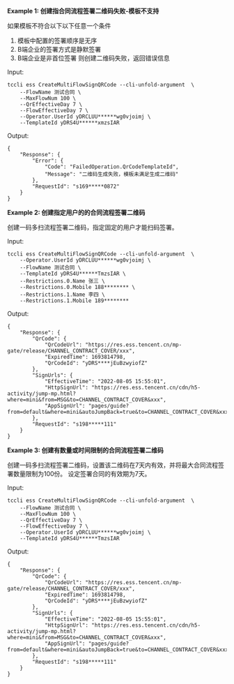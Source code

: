 **Example 1: 创建指合同流程签署二维码失败-模板不支持**

如果模板不符合以下以下任意一个条件
1. 模板中配置的签署顺序是无序
2. B端企业的签署方式是静默签署
3. B端企业是非首位签署
则创建二维码失败，返回错误信息

Input: 

```
tccli ess CreateMultiFlowSignQRCode --cli-unfold-argument  \
    --FlowName 测试合同 \
    --MaxFlowNum 100 \
    --QrEffectiveDay 7 \
    --FlowEffectiveDay 7 \
    --Operator.UserId yDRCLUU******wg0vjoimj \
    --TemplateId yDRS4U******xmzsIAR
```

Output: 
```
{
    "Response": {
        "Error": {
            "Code": "FailedOperation.QrCodeTemplateId",
            "Message": "二维码生成失败，模板未满足生成二维码"
        },
        "RequestId": "s169*****0872"
    }
}
```

**Example 2: 创建指定用户的的合同流程签署二维码**

创建一码多扫流程签署二维码，指定固定的用户才能扫码签署。

Input: 

```
tccli ess CreateMultiFlowSignQRCode --cli-unfold-argument  \
    --Operator.UserId yDRCLUU******wg0vjoimj \
    --FlowName 测试合同 \
    --TemplateId yDRS4U******TmzsIAR \
    --Restrictions.0.Name 张三 \
    --Restrictions.0.Mobile 188******** \
    --Restrictions.1.Name 李四 \
    --Restrictions.1.Mobile 189********
```

Output: 
```
{
    "Response": {
        "QrCode": {
            "QrCodeUrl": "https://res.ess.tencent.cn/mp-gate/release/CHANNEL_CONTRACT_COVER/xxx",
            "ExpiredTime": 1693814798,
            "QrCodeId": "yDRS****jEuBzwyiofZ"
        },
        "SignUrls": {
            "EffectiveTime": "2022-08-05 15:55:01",
            "HttpSignUrl": "https://res.ess.tencent.cn/cdn/h5-activity/jump-mp.html?where=mini&from=MSG&to=CHANNEL_CONTRACT_COVER&xxx",
            "AppSignUrl": "pages/guide?from=default&where=mini&autoJumpBack=true&to=CHANNEL_CONTRACT_COVER&xxx"
        },
        "RequestId": "s198*****111"
    }
}
```

**Example 3: 创建有数量或时间限制的合同流程签署二维码**

创建一码多扫流程签署二维码，设置该二维码在7天内有效，并将最大合同流程签署数量限制为100份。
设定签署合同的有效期为7天。

Input: 

```
tccli ess CreateMultiFlowSignQRCode --cli-unfold-argument  \
    --FlowName 测试合同 \
    --MaxFlowNum 100 \
    --QrEffectiveDay 7 \
    --FlowEffectiveDay 7 \
    --Operator.UserId yDRCLUU******wg0vjoimj \
    --TemplateId yDRS4U******TmzsIAR
```

Output: 
```
{
    "Response": {
        "QrCode": {
            "QrCodeUrl": "https://res.ess.tencent.cn/mp-gate/release/CHANNEL_CONTRACT_COVER/xxx",
            "ExpiredTime": 1693814798,
            "QrCodeId": "yDRS****jEuBzwyiofZ"
        },
        "SignUrls": {
            "EffectiveTime": "2022-08-05 15:55:01",
            "HttpSignUrl": "https://res.ess.tencent.cn/cdn/h5-activity/jump-mp.html?where=mini&from=MSG&to=CHANNEL_CONTRACT_COVER&xxx",
            "AppSignUrl": "pages/guide?from=default&where=mini&autoJumpBack=true&to=CHANNEL_CONTRACT_COVER&xxx"
        },
        "RequestId": "s198*****111"
    }
}
```

